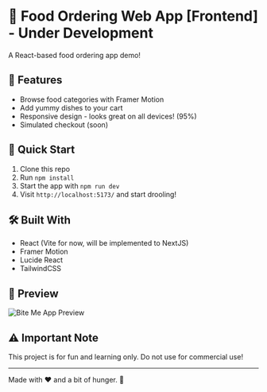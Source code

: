 # 🍔 Food Ordering Web App [Frontend] - Under Development

A React-based food ordering app demo!

## 🌟 Features

- Browse food categories with Framer Motion
- Add yummy dishes to your cart
- Responsive design - looks great on all devices! (95%)
- Simulated checkout (soon)

## 🚀 Quick Start

1. Clone this repo
2. Run `npm install`
3. Start the app with `npm run dev`
4. Visit `http://localhost:5173/` and start drooling!

## 🛠️ Built With

- React (Vite for now, will be implemented to NextJS)
- Framer Motion
- Lucide React
- TailwindCSS

## 👀 Preview

![Bite Me App Preview](https://i.imgur.com/4DASQgP.png)

## ⚠️ Important Note

This project is for fun and learning only. Do not use for commercial use!

---

Made with ❤️ and a bit of hunger. 🍕
